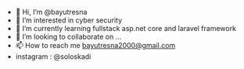 - 👋 Hi, I’m @bayutresna
- 👀 I’m interested in cyber security
- 🌱 I’m currently learning fullstack asp.net core and laravel framework
- 💞️ I’m looking to collaborate on ...
- 📫 How to reach me bayutresna2000@gmail.com
- instagram : @soloskadi

<!---
bayutresna/bayutresna is a ✨ special ✨ repository because its `README.md` (this file) appears on your GitHub profile.
You can click the Preview link to take a look at your changes.
--->
